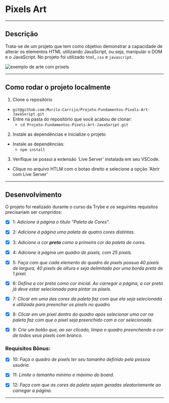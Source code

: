 # Pixels Art

---

## Descrição

Trata-se de um projeto que tem como objetivo demonstrar a capacidade de alterar os elementos HTML utilizando JavaScript, ou seja, manipular o DOM e o JavaScript.
No projeto foi utilizado `html`, `css` e `javascript`.

![exemplo de arte com prixels](./art-with-pixels.gif)

---

## Como rodar o projeto localmente

1. Clone o repositório
  * `git@github.com:Murilo-Carrijo/Projeto-Fundamentos-Pixels-Art-JavaSxript.git`
  * Entre na pasta do repositório que você acabou de clonar:
    * `cd Projeto-Fundamentos-Pixels-Art-JavaSxript.git`

2. Instale as dependências e inicialize o projeto
  * Instale as dependências:
    * `npm install`

3. Verifique se possui a extensão 'Live Server' instalada em seu VSCode.
  * Clique no arquivo HTLM com o botao direito e selecione a opção 'Abrir com Live Server'

---

## Desenvolvimento

O projeto foi realizado durante o curso da Trybe e os seguintes requisitos precisariam ser cumpridos: 

  - [X]  1: _Adicione à página o título "Paleta de Cores"._
  
  - [X]  2: _Adicione à página uma paleta de quatro cores distintas._
  
  - [X]  3: _Adicione a cor **preta** como a primeira cor da paleta de cores._
  
  - [X]  4: _Adicione à página um quadro de pixels, com 25 pixels._
  
  - [X]  5: _Faça com que cada elemento do quadro de pixels possua 40 pixels de largura, 40 pixels de altura e seja delimitado por uma borda preta de 1 pixel._
  
  - [X]  6: _Defina a cor preta como cor inicial. Ao carregar a página, a cor preta já deve estar selecionada para pintar os pixels._
  
  - [X]  7: _Clicar em uma das cores da paleta faz com que ela seja selecionada e utilizada para preencher os pixels no quadro._
  
  - [X]  8: _Clicar em um pixel dentro do quadro após selecionar uma cor na paleta faz com que o pixel seja preenchido com a cor selecionada._
  
  - [X]  9: _Crie um botão que, ao ser clicado, limpa o quadro preenchendo a cor de todos seus pixels com branco._
  ### Requisitos Bônus:

  - [X] 10: _Faça o quadro de pixels ter seu tamanho definido pela pessoa usuária._
  
  - [X] 11: _Limite o tamanho mínimo e máximo do board._
  
  - [X] 12: _Faça com que as cores da paleta sejam geradas aleatoriamente ao carregar a página._
  
  

---